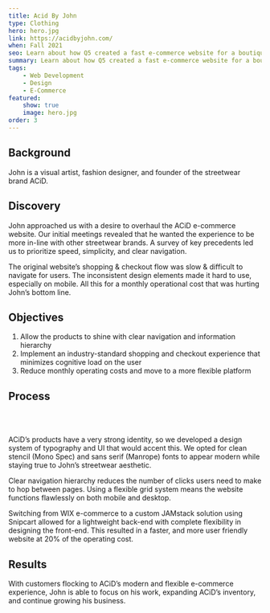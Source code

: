 ```yaml
---
title: Acid By John
type: Clothing
hero: hero.jpg
link: https://acidbyjohn.com/
when: Fall 2021
seo: Learn about how Q5 created a fast e-commerce website for a boutique clothing brand
summary: Learn about how Q5 created a fast e-commerce website for a boutique clothing brand
tags:
    - Web Development
    - Design
    - E-Commerce
featured:
    show: true
    image: hero.jpg
order: 3
---
```

## Background
John is a visual artist, fashion designer, and founder of the streetwear brand ACiD. 

## Discovery
John approached us with a desire to overhaul the ACiD e-commerce website.  Our initial meetings revealed that he wanted the experience to be more in-line with other streetwear brands.  A survey of key precedents led us to prioritize speed, simplicity, and clear navigation.

The original website’s shopping & checkout flow was slow & difficult to navigate for users. The inconsistent design elements made it hard to use, especially on mobile. All this for a monthly operational cost that was hurting John’s bottom line.

## Objectives
1. Allow the products to shine with clear navigation and information hierarchy
2. Implement an industry-standard shopping and checkout experience that minimizes cognitive load on the user
3. Reduce monthly operating costs and move to a more flexible platform

## Process
<nuxt-picture 
    src="/work/acid-by-john/product-page.jpg" 
    width="480" 
    style="box-shadow: 0px 3px 10px #f0f0f0;"></nuxt-picture>

<br>
<br>

ACiD’s products have a very strong identity, so we developed a design system of typography and UI that would accent this. We opted for clean stencil (Mono Spec) and sans serif (Manrope) fonts to appear modern while staying true to John’s streetwear aesthetic.

Clear navigation hierarchy reduces the number of clicks users need to make to hop between pages. Using a flexible grid system means the website functions flawlessly on both mobile and desktop.

Switching from WIX e-commerce to a custom JAMstack solution using Snipcart allowed for a lightweight back-end with complete flexibility in designing the front-end. This resulted in a faster, and more user friendly website at 20% of the operating cost.

## Results
With customers flocking to ACiD’s modern and flexible e-commerce experience, John is able to focus on his work, expanding ACiD’s inventory, and continue growing his business.
